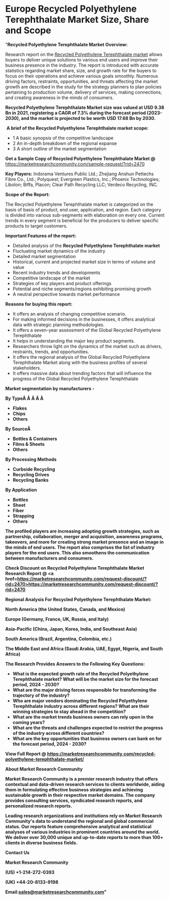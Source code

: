 # Europe Recycled Polyethylene Terephthalate Market Size, Share and Scope
"<strong>Recycled Polyethylene Terephthalate Market Overview:</strong>

Research report on the <a href=https://marketresearchcommunity.com/recycled-polyethylene-terephthalate-market/>Recycled Polyethylene Terephthalate market</a> allows buyers to deliver unique solutions to various end users and improve their business presence in the industry. The report is introduced with accurate statistics regarding market share, size, and growth rate for the buyers to focus on their operations and achieve various goals smoothly. Numerous driving factors, restraints, opportunities, and threats affecting the market growth are described in the study for the strategy planners to plan policies pertaining to production volume, delivery of services, making connections, and creating awareness in the minds of consumers.

<strong>Recycled Polyethylene Terephthalate Market size was valued at USD 9.38 Bn in 2021, registering a CAGR of 7.3% during the forecast period (2023-2030), and the market is projected to be worth USD 17.68 Bn by 2030.</strong>

 <Strong>A brief of the Recycled Polyethylene Terephthalate market scope:</Strong>
<ul>
 <li>1  A basic synopsis of the competitive landscape</li>
 <li>2  An in-depth breakdown of the regional expanse</li>
 <li>3  A short outline of the market segmentation</li>
</ul>
<strong>Get a Sample Copy of Recycled Polyethylene Terephthalate Market @ </b></strong><a href=https://marketresearchcommunity.com/sample-request/?rid=2470><u>https://marketresearchcommunity.com/sample-request/?rid=2470</u></a>

<strong>Key Players:</strong> 
Indorama Ventures Public Ltd.; Zhejiang Anshun Pettechs Fibre Co., Ltd.; Polyquest; Evergreen Plastics, Inc.; Phoenix Technologies; Libolon; Biffa, Placon; Clear Path Recycling LLC; Verdeco Recycling, INC.

<strong>Scope of the Report:</strong>

The Recycled Polyethylene Terephthalate market is categorized on the basis of basis of product, end user, application, and region. Each category is divided into various sub-segments with elaboration on every one. Current trends in every segment is beneficial for the producers to deliver specific products to target customers.

<strong><b>Important Features of the report:</b></strong>
<ul>
  <li>Detailed analysis of the <strong><b>Recycled Polyethylene Terephthalate </b></strong><strong><b>market</b></strong></li>
  <li>Fluctuating market dynamics of the industry</li>
  <li>Detailed market segmentation</li>
  <li>Historical, current and projected market size in terms of volume and value</li>
  <li>Recent industry trends and developments</li>
  <li>Competitive landscape of the market</li>
  <li>Strategies of key players and product offerings</li>
  <li>Potential and niche segments/regions exhibiting promising growth</li>
  <li>A neutral perspective towards market performance</li>
</ul>
<strong><b>Reasons for buying this report:</b></strong>
<ul>
  <li>It offers an analysis of changing competitive scenario.</li>
  <li>For making informed decisions in the businesses, it offers analytical data with strategic planning methodologies.</li>
  <li>It offers a seven-year assessment of the Global Recycled Polyethylene Terephthalate</li>
  <li>It helps in understanding the major key product segments.</li>
  <li>Researchers throw light on the dynamics of the market such as drivers, restraints, trends, and opportunities.</li>
  <li>It offers the regional analysis of the Global Recycled Polyethylene Terephthalate Market along with the business profiles of several stakeholders.</li>
  <li>It offers massive data about trending factors that will influence the progress of the Global Recycled Polyethylene Terephthalate</li>
</ul>

<strong>Market segmentation by manufacturers -</strong>


<strong><strong>By TypeÂ Â Â Â Â  </strong></h4>
<ul>
 	<li>Flakes</li>
 	<li>Chips</li>
 	<li>Others</li>
</ul>
<strong><strong>By SourceÂ  </strong></h4>
<ul>
 	<li>Bottles &amp; Containers</li>
 	<li>Films &amp; Sheets</li>
 	<li>Others</li>
</ul>
<strong><strong>By Processing Methods </strong></h4>
<ul>
 	<li>Curbside Recycling</li>
 	<li>Recycling Drives</li>
 	<li>Recycling Banks</li>
</ul>
<strong><strong>By Application </strong></h4>
<ul>
 	<li>Bottles</li>
 	<li>Sheet</li>
 	<li>Fiber</li>
 	<li>Strapping</li>
 	<li>Others</li>
</ul>

The profiled players are increasing adopting growth strategies, such as partnership, collaboration, merger and acquisition, awareness programs, takeovers, and more for creating strong market presence and an image in the minds of end users. The report also comprises the list of industry players for the end users. This also smoothens the communication between manufacturers and consumers.

<strong><b>Check Discount on Recycled Polyethylene Terephthalate Market Research Report @ </b></strong><a href=https://marketresearchcommunity.com/request-discount/?rid=2470><u>https://marketresearchcommunity.com/request-discount/?rid=2470</u></a>

<strong>Regional Analysis For Recycled Polyethylene Terephthalate Market:</strong>

<strong>North America</strong> (the United States, Canada, and Mexico)

<strong>Europe</strong> (Germany, France, UK, Russia, and Italy)

<strong>Asia-Pacific</strong> (China, Japan, Korea, India, and Southeast Asia)

<strong>South America</strong> (Brazil, Argentina, Colombia, etc.)

<strong>The Middle East and Africa</strong> (Saudi Arabia, UAE, Egypt, Nigeria, and South Africa)

<strong>The Research Provides Answers to the Following Key Questions:</strong>
<ul>
 	<li>What is the expected growth rate of the Recycled Polyethylene Terephthalate market? What will be the market size for the forecast period, 2024 - 2030?</li>
 	<li>What are the major driving forces responsible for transforming the trajectory of the industry?</li>
 	<li>Who are major vendors dominating the Recycled Polyethylene Terephthalate industry across different regions? What are their winning strategies to stay ahead in the competition?</li>
 	<li>What are the market trends business owners can rely upon in the coming years?</li>
 	<li>What are the threats and challenges expected to restrict the progress of the industry across different countries?</li>
 	<li>What are the key opportunities that business owners can bank on for the forecast period, 2024 - 2030?</li>
</ul>

<strong>View Full Report @</strong> <a href=https://marketresearchcommunity.com/recycled-polyethylene-terephthalate-market/>https://marketresearchcommunity.com/recycled-polyethylene-terephthalate-market/</a>

<strong>About Market Research Community</strong>

Market Research Community is a premier research industry that offers contextual and data-driven research services to clients worldwide, aiding them in formulating effective business strategies and achieving sustainable growth in their respective market domains. The company provides consulting services, syndicated research reports, and personalized research reports.

Leading research organizations and institutions rely on Market Research Community's data to understand the regional and global commercial status. Our reports feature comprehensive analytical and statistical analyses of various industries in prominent countries around the world. We deliver over 30,000 unique and up-to-date reports to more than 100+ clients in diverse business fields.

<strong>Contact Us</strong>

<strong>Market Research Community</strong>

(US) +1-214-272-0393

(UK) +44-20-8133-9198

<strong>Email:</strong>sales@marketresearchcommunity.com"
